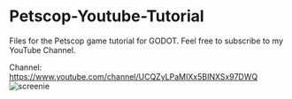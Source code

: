 # Petscop-Youtube-Tutorial
Files for the Petscop game tutorial for GODOT.
Feel free to subscribe to my YouTube Channel.

Channel:
https://www.youtube.com/channel/UCQZyLPaMIXx5BINXSx97DWQ
![screenie](https://user-images.githubusercontent.com/92330447/236108166-e5de0aca-0d68-453c-a730-2b882455a6ff.PNG)
